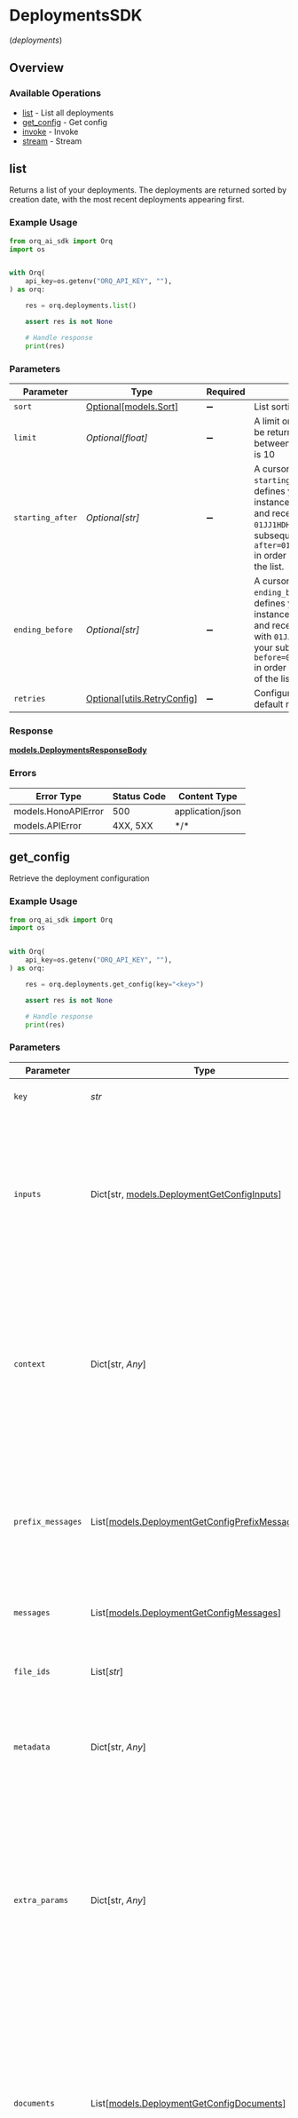# DeploymentsSDK
(*deployments*)

## Overview

### Available Operations

* [list](#list) - List all deployments
* [get_config](#get_config) - Get config
* [invoke](#invoke) - Invoke
* [stream](#stream) - Stream

## list

Returns a list of your deployments. The deployments are returned sorted by creation date, with the most recent deployments appearing first.

### Example Usage

```python
from orq_ai_sdk import Orq
import os


with Orq(
    api_key=os.getenv("ORQ_API_KEY", ""),
) as orq:

    res = orq.deployments.list()

    assert res is not None

    # Handle response
    print(res)

```

### Parameters

| Parameter                                                                                                                                                                                                                                                                                                                               | Type                                                                                                                                                                                                                                                                                                                                    | Required                                                                                                                                                                                                                                                                                                                                | Description                                                                                                                                                                                                                                                                                                                             |
| --------------------------------------------------------------------------------------------------------------------------------------------------------------------------------------------------------------------------------------------------------------------------------------------------------------------------------------- | --------------------------------------------------------------------------------------------------------------------------------------------------------------------------------------------------------------------------------------------------------------------------------------------------------------------------------------- | --------------------------------------------------------------------------------------------------------------------------------------------------------------------------------------------------------------------------------------------------------------------------------------------------------------------------------------- | --------------------------------------------------------------------------------------------------------------------------------------------------------------------------------------------------------------------------------------------------------------------------------------------------------------------------------------- |
| `sort`                                                                                                                                                                                                                                                                                                                                  | [Optional[models.Sort]](../../models/sort.md)                                                                                                                                                                                                                                                                                           | :heavy_minus_sign:                                                                                                                                                                                                                                                                                                                      | List sorting preference.                                                                                                                                                                                                                                                                                                                |
| `limit`                                                                                                                                                                                                                                                                                                                                 | *Optional[float]*                                                                                                                                                                                                                                                                                                                       | :heavy_minus_sign:                                                                                                                                                                                                                                                                                                                      | A limit on the number of objects to be returned. Limit can range between 1 and 50, and the default is 10                                                                                                                                                                                                                                |
| `starting_after`                                                                                                                                                                                                                                                                                                                        | *Optional[str]*                                                                                                                                                                                                                                                                                                                         | :heavy_minus_sign:                                                                                                                                                                                                                                                                                                                      | A cursor for use in pagination. `starting_after` is an object ID that defines your place in the list. For instance, if you make a list request and receive 20 objects, ending with `01JJ1HDHN79XAS7A01WB3HYSDB`, your subsequent call can include `after=01JJ1HDHN79XAS7A01WB3HYSDB` in order to fetch the next page of the list.       |
| `ending_before`                                                                                                                                                                                                                                                                                                                         | *Optional[str]*                                                                                                                                                                                                                                                                                                                         | :heavy_minus_sign:                                                                                                                                                                                                                                                                                                                      | A cursor for use in pagination. `ending_before` is an object ID that defines your place in the list. For instance, if you make a list request and receive 20 objects, starting with `01JJ1HDHN79XAS7A01WB3HYSDB`, your subsequent call can include `before=01JJ1HDHN79XAS7A01WB3HYSDB` in order to fetch the previous page of the list. |
| `retries`                                                                                                                                                                                                                                                                                                                               | [Optional[utils.RetryConfig]](../../models/utils/retryconfig.md)                                                                                                                                                                                                                                                                        | :heavy_minus_sign:                                                                                                                                                                                                                                                                                                                      | Configuration to override the default retry behavior of the client.                                                                                                                                                                                                                                                                     |

### Response

**[models.DeploymentsResponseBody](../../models/deploymentsresponsebody.md)**

### Errors

| Error Type          | Status Code         | Content Type        |
| ------------------- | ------------------- | ------------------- |
| models.HonoAPIError | 500                 | application/json    |
| models.APIError     | 4XX, 5XX            | \*/\*               |

## get_config

Retrieve the deployment configuration

### Example Usage

```python
from orq_ai_sdk import Orq
import os


with Orq(
    api_key=os.getenv("ORQ_API_KEY", ""),
) as orq:

    res = orq.deployments.get_config(key="<key>")

    assert res is not None

    # Handle response
    print(res)

```

### Parameters

| Parameter                                                                                                                                                                                                              | Type                                                                                                                                                                                                                   | Required                                                                                                                                                                                                               | Description                                                                                                                                                                                                            |
| ---------------------------------------------------------------------------------------------------------------------------------------------------------------------------------------------------------------------- | ---------------------------------------------------------------------------------------------------------------------------------------------------------------------------------------------------------------------- | ---------------------------------------------------------------------------------------------------------------------------------------------------------------------------------------------------------------------- | ---------------------------------------------------------------------------------------------------------------------------------------------------------------------------------------------------------------------- |
| `key`                                                                                                                                                                                                                  | *str*                                                                                                                                                                                                                  | :heavy_check_mark:                                                                                                                                                                                                     | The deployment key to invoke                                                                                                                                                                                           |
| `inputs`                                                                                                                                                                                                               | Dict[str, [models.DeploymentGetConfigInputs](../../models/deploymentgetconfiginputs.md)]                                                                                                                               | :heavy_minus_sign:                                                                                                                                                                                                     | Key-value pairs variables to replace in your prompts. If a variable is not provided that is defined in the prompt, the default variables are used.                                                                     |
| `context`                                                                                                                                                                                                              | Dict[str, *Any*]                                                                                                                                                                                                       | :heavy_minus_sign:                                                                                                                                                                                                     | Key-value pairs that match your data model and fields declared in your configuration matrix. If you send multiple prompt keys, the context will be applied to the evaluation of each key.                              |
| `prefix_messages`                                                                                                                                                                                                      | List[[models.DeploymentGetConfigPrefixMessages](../../models/deploymentgetconfigprefixmessages.md)]                                                                                                                    | :heavy_minus_sign:                                                                                                                                                                                                     | A list of messages to include after the `System` message, but before the  `User` and `Assistant` pairs configured in your deployment.                                                                                  |
| `messages`                                                                                                                                                                                                             | List[[models.DeploymentGetConfigMessages](../../models/deploymentgetconfigmessages.md)]                                                                                                                                | :heavy_minus_sign:                                                                                                                                                                                                     | A list of messages to send to the deployment.                                                                                                                                                                          |
| `file_ids`                                                                                                                                                                                                             | List[*str*]                                                                                                                                                                                                            | :heavy_minus_sign:                                                                                                                                                                                                     | A list of file IDs that are associated with the deployment request.                                                                                                                                                    |
| `metadata`                                                                                                                                                                                                             | Dict[str, *Any*]                                                                                                                                                                                                       | :heavy_minus_sign:                                                                                                                                                                                                     | Key-value pairs that you want to attach to the log generated by this request.                                                                                                                                          |
| `extra_params`                                                                                                                                                                                                         | Dict[str, *Any*]                                                                                                                                                                                                       | :heavy_minus_sign:                                                                                                                                                                                                     | Utilized for passing additional parameters to the model provider. Exercise caution when using this feature, as the included parameters will overwrite any parameters specified in the deployment prompt configuration. |
| `documents`                                                                                                                                                                                                            | List[[models.DeploymentGetConfigDocuments](../../models/deploymentgetconfigdocuments.md)]                                                                                                                              | :heavy_minus_sign:                                                                                                                                                                                                     | A list of relevant documents that evaluators and guardrails can cite to evaluate the user input or the model response based on your deployment settings.                                                               |
| `invoke_options`                                                                                                                                                                                                       | [Optional[models.DeploymentGetConfigInvokeOptions]](../../models/deploymentgetconfiginvokeoptions.md)                                                                                                                  | :heavy_minus_sign:                                                                                                                                                                                                     | N/A                                                                                                                                                                                                                    |
| `retries`                                                                                                                                                                                                              | [Optional[utils.RetryConfig]](../../models/utils/retryconfig.md)                                                                                                                                                       | :heavy_minus_sign:                                                                                                                                                                                                     | Configuration to override the default retry behavior of the client.                                                                                                                                                    |

### Response

**[models.DeploymentGetConfigResponseBody](../../models/deploymentgetconfigresponsebody.md)**

### Errors

| Error Type      | Status Code     | Content Type    |
| --------------- | --------------- | --------------- |
| models.APIError | 4XX, 5XX        | \*/\*           |

## invoke

Invoke a deployment with a given payload

### Example Usage

```python
from orq_ai_sdk import Orq
import os


with Orq(
    api_key=os.getenv("ORQ_API_KEY", ""),
) as orq:

    res = orq.deployments.invoke(key="<key>")

    assert res is not None

    # Handle response
    print(res)

```

### Parameters

| Parameter                                                                                                                                                                                                              | Type                                                                                                                                                                                                                   | Required                                                                                                                                                                                                               | Description                                                                                                                                                                                                            |
| ---------------------------------------------------------------------------------------------------------------------------------------------------------------------------------------------------------------------- | ---------------------------------------------------------------------------------------------------------------------------------------------------------------------------------------------------------------------- | ---------------------------------------------------------------------------------------------------------------------------------------------------------------------------------------------------------------------- | ---------------------------------------------------------------------------------------------------------------------------------------------------------------------------------------------------------------------- |
| `key`                                                                                                                                                                                                                  | *str*                                                                                                                                                                                                                  | :heavy_check_mark:                                                                                                                                                                                                     | The deployment key to invoke                                                                                                                                                                                           |
| `inputs`                                                                                                                                                                                                               | Dict[str, [models.Inputs](../../models/inputs.md)]                                                                                                                                                                     | :heavy_minus_sign:                                                                                                                                                                                                     | Key-value pairs variables to replace in your prompts. If a variable is not provided that is defined in the prompt, the default variables are used.                                                                     |
| `context`                                                                                                                                                                                                              | Dict[str, *Any*]                                                                                                                                                                                                       | :heavy_minus_sign:                                                                                                                                                                                                     | Key-value pairs that match your data model and fields declared in your configuration matrix. If you send multiple prompt keys, the context will be applied to the evaluation of each key.                              |
| `prefix_messages`                                                                                                                                                                                                      | List[[models.PrefixMessages](../../models/prefixmessages.md)]                                                                                                                                                          | :heavy_minus_sign:                                                                                                                                                                                                     | A list of messages to include after the `System` message, but before the  `User` and `Assistant` pairs configured in your deployment.                                                                                  |
| `messages`                                                                                                                                                                                                             | List[[models.Messages](../../models/messages.md)]                                                                                                                                                                      | :heavy_minus_sign:                                                                                                                                                                                                     | A list of messages to send to the deployment.                                                                                                                                                                          |
| `file_ids`                                                                                                                                                                                                             | List[*str*]                                                                                                                                                                                                            | :heavy_minus_sign:                                                                                                                                                                                                     | A list of file IDs that are associated with the deployment request.                                                                                                                                                    |
| `metadata`                                                                                                                                                                                                             | Dict[str, *Any*]                                                                                                                                                                                                       | :heavy_minus_sign:                                                                                                                                                                                                     | Key-value pairs that you want to attach to the log generated by this request.                                                                                                                                          |
| `extra_params`                                                                                                                                                                                                         | Dict[str, *Any*]                                                                                                                                                                                                       | :heavy_minus_sign:                                                                                                                                                                                                     | Utilized for passing additional parameters to the model provider. Exercise caution when using this feature, as the included parameters will overwrite any parameters specified in the deployment prompt configuration. |
| `documents`                                                                                                                                                                                                            | List[[models.Documents](../../models/documents.md)]                                                                                                                                                                    | :heavy_minus_sign:                                                                                                                                                                                                     | A list of relevant documents that evaluators and guardrails can cite to evaluate the user input or the model response based on your deployment settings.                                                               |
| `invoke_options`                                                                                                                                                                                                       | [Optional[models.InvokeOptions]](../../models/invokeoptions.md)                                                                                                                                                        | :heavy_minus_sign:                                                                                                                                                                                                     | N/A                                                                                                                                                                                                                    |
| `retries`                                                                                                                                                                                                              | [Optional[utils.RetryConfig]](../../models/utils/retryconfig.md)                                                                                                                                                       | :heavy_minus_sign:                                                                                                                                                                                                     | Configuration to override the default retry behavior of the client.                                                                                                                                                    |

### Response

**[models.DeploymentInvokeResponseBody](../../models/deploymentinvokeresponsebody.md)**

### Errors

| Error Type      | Status Code     | Content Type    |
| --------------- | --------------- | --------------- |
| models.APIError | 4XX, 5XX        | \*/\*           |

## stream

Stream deployment generation. Only supported for completions and chat completions.

### Example Usage

```python
from orq_ai_sdk import Orq
import os


with Orq(
    api_key=os.getenv("ORQ_API_KEY", ""),
) as orq:

    res = orq.deployments.stream(key="<key>")

    assert res is not None

    with res as event_stream:
        for event in event_stream:
            # handle event
            print(event, flush=True)

```

### Parameters

| Parameter                                                                                                                                                                                                              | Type                                                                                                                                                                                                                   | Required                                                                                                                                                                                                               | Description                                                                                                                                                                                                            |
| ---------------------------------------------------------------------------------------------------------------------------------------------------------------------------------------------------------------------- | ---------------------------------------------------------------------------------------------------------------------------------------------------------------------------------------------------------------------- | ---------------------------------------------------------------------------------------------------------------------------------------------------------------------------------------------------------------------- | ---------------------------------------------------------------------------------------------------------------------------------------------------------------------------------------------------------------------- |
| `key`                                                                                                                                                                                                                  | *str*                                                                                                                                                                                                                  | :heavy_check_mark:                                                                                                                                                                                                     | The deployment key to invoke                                                                                                                                                                                           |
| `inputs`                                                                                                                                                                                                               | Dict[str, [models.DeploymentStreamInputs](../../models/deploymentstreaminputs.md)]                                                                                                                                     | :heavy_minus_sign:                                                                                                                                                                                                     | Key-value pairs variables to replace in your prompts. If a variable is not provided that is defined in the prompt, the default variables are used.                                                                     |
| `context`                                                                                                                                                                                                              | Dict[str, *Any*]                                                                                                                                                                                                       | :heavy_minus_sign:                                                                                                                                                                                                     | Key-value pairs that match your data model and fields declared in your configuration matrix. If you send multiple prompt keys, the context will be applied to the evaluation of each key.                              |
| `prefix_messages`                                                                                                                                                                                                      | List[[models.DeploymentStreamPrefixMessages](../../models/deploymentstreamprefixmessages.md)]                                                                                                                          | :heavy_minus_sign:                                                                                                                                                                                                     | A list of messages to include after the `System` message, but before the  `User` and `Assistant` pairs configured in your deployment.                                                                                  |
| `messages`                                                                                                                                                                                                             | List[[models.DeploymentStreamMessages](../../models/deploymentstreammessages.md)]                                                                                                                                      | :heavy_minus_sign:                                                                                                                                                                                                     | A list of messages to send to the deployment.                                                                                                                                                                          |
| `file_ids`                                                                                                                                                                                                             | List[*str*]                                                                                                                                                                                                            | :heavy_minus_sign:                                                                                                                                                                                                     | A list of file IDs that are associated with the deployment request.                                                                                                                                                    |
| `metadata`                                                                                                                                                                                                             | Dict[str, *Any*]                                                                                                                                                                                                       | :heavy_minus_sign:                                                                                                                                                                                                     | Key-value pairs that you want to attach to the log generated by this request.                                                                                                                                          |
| `extra_params`                                                                                                                                                                                                         | Dict[str, *Any*]                                                                                                                                                                                                       | :heavy_minus_sign:                                                                                                                                                                                                     | Utilized for passing additional parameters to the model provider. Exercise caution when using this feature, as the included parameters will overwrite any parameters specified in the deployment prompt configuration. |
| `documents`                                                                                                                                                                                                            | List[[models.DeploymentStreamDocuments](../../models/deploymentstreamdocuments.md)]                                                                                                                                    | :heavy_minus_sign:                                                                                                                                                                                                     | A list of relevant documents that evaluators and guardrails can cite to evaluate the user input or the model response based on your deployment settings.                                                               |
| `invoke_options`                                                                                                                                                                                                       | [Optional[models.DeploymentStreamInvokeOptions]](../../models/deploymentstreaminvokeoptions.md)                                                                                                                        | :heavy_minus_sign:                                                                                                                                                                                                     | N/A                                                                                                                                                                                                                    |
| `retries`                                                                                                                                                                                                              | [Optional[utils.RetryConfig]](../../models/utils/retryconfig.md)                                                                                                                                                       | :heavy_minus_sign:                                                                                                                                                                                                     | Configuration to override the default retry behavior of the client.                                                                                                                                                    |

### Response

**[Union[eventstreaming.EventStream[models.DeploymentStreamResponseBody], eventstreaming.EventStreamAsync[models.DeploymentStreamResponseBody]]](../../models/.md)**

### Errors

| Error Type      | Status Code     | Content Type    |
| --------------- | --------------- | --------------- |
| models.APIError | 4XX, 5XX        | \*/\*           |